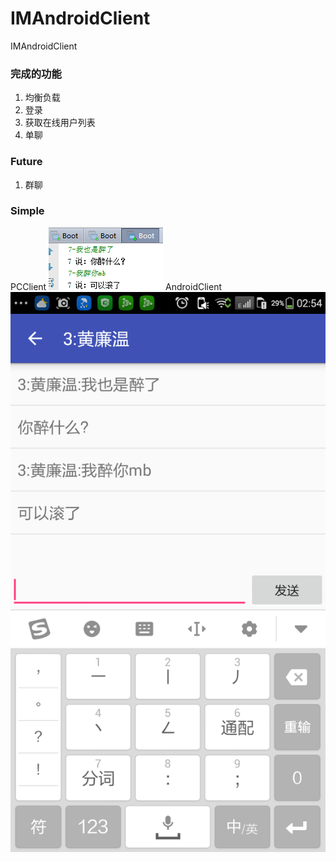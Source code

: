 # IMAndroidClient
IMAndroidClient

### 完成的功能

1. 均衡负载
2. 登录
3. 获取在线用户列表
4. 单聊

### Future

1. 群聊

### Simple

PCClient
![PCClient](./image/chat1.png)
AndroidClient
![AndroidClient](./image/chat2.png)